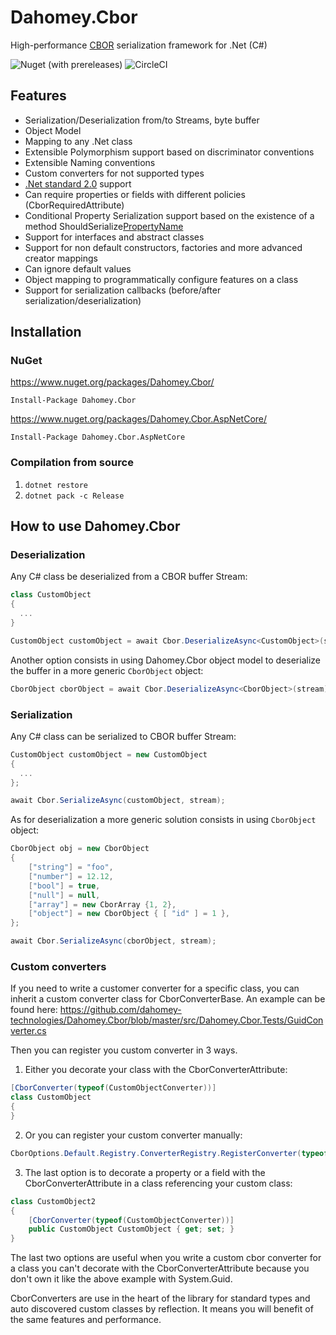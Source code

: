 # Dahomey.Cbor
High-performance [CBOR](https://cbor.io/) serialization framework for .Net (C#)

![Nuget (with prereleases)](https://img.shields.io/nuget/vpre/Dahomey.Cbor)
![CircleCI](https://img.shields.io/circleci/build/github/dahomey-technologies/Dahomey.Cbor/master)

## Features
* Serialization/Deserialization from/to Streams, byte buffer
* Object Model
* Mapping to any .Net class
* Extensible Polymorphism support based on discriminator conventions
* Extensible Naming conventions
* Custom converters for not supported types
* [.Net standard 2.0](https://github.com/dotnet/standard/blob/master/docs/versions/netstandard2.0.md) support
* Can require properties or fields with different policies (CborRequiredAttribute)
* Conditional Property Serialization support based on the existence of a method ShouldSerialize[PropertyName]()
* Support for interfaces and abstract classes
* Support for non default constructors, factories and more advanced creator mappings
* Can ignore default values
* Object mapping to programmatically configure features on a class
* Support for serialization callbacks (before/after serialization/deserialization)

## Installation
### NuGet
https://www.nuget.org/packages/Dahomey.Cbor/

`Install-Package Dahomey.Cbor`

https://www.nuget.org/packages/Dahomey.Cbor.AspNetCore/

`Install-Package Dahomey.Cbor.AspNetCore`

### Compilation from source
  1. `dotnet restore`
  2. `dotnet pack -c Release`
  
## How to use Dahomey.Cbor
### Deserialization

Any C# class be deserialized from a CBOR buffer Stream:

```csharp
class CustomObject
{
  ...
}

CustomObject customObject = await Cbor.DeserializeAsync<CustomObject>(stream);
```

Another option consists in using Dahomey.Cbor object model to deserialize the buffer in a more generic ``CborObject`` object:

```csharp
CborObject cborObject = await Cbor.DeserializeAsync<CborObject>(stream);
```

### Serialization

Any C# class can be serialized to CBOR buffer Stream:

```csharp
CustomObject customObject = new CustomObject
{
  ...
};

await Cbor.SerializeAsync(customObject, stream);
```

As for deserialization a more generic solution consists in using ``CborObject`` object:

```csharp
CborObject obj = new CborObject
{
    ["string"] = "foo",
    ["number"] = 12.12,
    ["bool"] = true,
    ["null"] = null,
    ["array"] = new CborArray {1, 2},
    ["object"] = new CborObject { [ "id" ] = 1 },
};

await Cbor.SerializeAsync(cborObject, stream);

```

### Custom converters

If you need to write a customer converter for a specific class, you can inherit a custom converter class for CborConverterBase<T>.
An example can be found here:
https://github.com/dahomey-technologies/Dahomey.Cbor/blob/master/src/Dahomey.Cbor.Tests/GuidConverter.cs

Then you can register you custom converter in 3 ways.

1. Either you decorate your class with the CborConverterAttribute:
```csharp
[CborConverter(typeof(CustomObjectConverter))]
class CustomObject
{
}
```

2. Or you can register your custom converter manually:
```csharp
CborOptions.Default.Registry.ConverterRegistry.RegisterConverter(typeof(CustomObject), new CustomObjectConverter());
```

3. The last option is to decorate a property or a field with the CborConverterAttribute in a class referencing your custom class:
```csharp
class CustomObject2
{
    [CborConverter(typeof(CustomObjectConverter))]
    public CustomObject CustomObject { get; set; }
}
```

The last two options are useful when you write a custom cbor converter for a class you can't decorate with the CborConverterAttribute because you don't own it like the above example with System.Guid.

CborConverters are use in the heart of the library for standard types and auto discovered custom classes by reflection.
It means you will benefit of the same features and performance.

